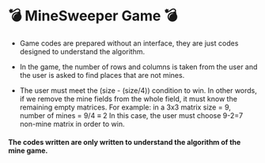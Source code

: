 # 💣 MineSweeper Game 💣

* Game codes are prepared without an interface, they are just codes designed to understand the algorithm.

* In the game, the number of rows and columns is taken from the user and the user is asked to find places that are not mines.

* The user must meet the (size - (size/4)) condition to win. In other words, if we remove the mine fields from the whole field, it must know the remaining empty matrices.
For example: in a 3x3 matrix size = 9, number of mines = 9/4 ≡ 2
In this case, the user must choose 9-2=7 non-mine matrix in order to win.

#### The codes written are only written to understand the algorithm of the mine game.
